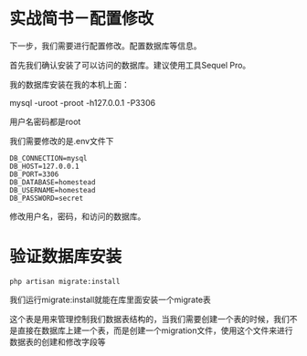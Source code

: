 # 实战简书－配置修改

下一步，我们需要进行配置修改。配置数据库等信息。

首先我们确认安装了可以访问的数据库。建议使用工具Sequel Pro。

我的数据库安装在我的本机上面：

mysql -uroot -proot -h127.0.0.1 -P3306

用户名密码都是root

我们需要修改的是.env文件下

```
DB_CONNECTION=mysql
DB_HOST=127.0.0.1
DB_PORT=3306
DB_DATABASE=homestead
DB_USERNAME=homestead
DB_PASSWORD=secret
```

修改用户名，密码，和访问的数据库。

# 验证数据库安装

```
php artisan migrate:install
```

我们运行migrate:install就能在库里面安装一个migrate表

这个表是用来管理控制我们数据表结构的，当我们需要创建一个表的时候，我们不是直接在数据库上建一个表，而是创建一个migration文件，使用这个文件来进行数据表的创建和修改字段等
